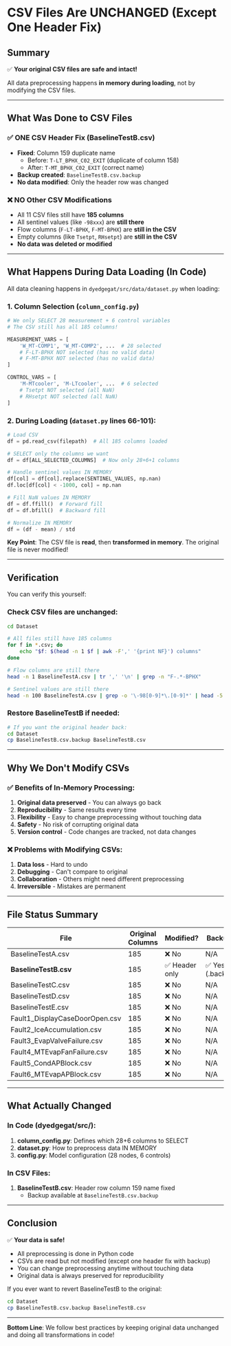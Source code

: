 # CSV Files Are UNCHANGED (Except One Header Fix)

## Summary

✅ **Your original CSV files are safe and intact!**

All data preprocessing happens **in memory during loading**, not by modifying the CSV files.

---

## What Was Done to CSV Files

### ✅ ONE CSV Header Fix (BaselineTestB.csv)
- **Fixed**: Column 159 duplicate name
  - Before: `T-LT_BPHX_C02_EXIT` (duplicate of column 158)
  - After: `T-MT_BPHX_C02_EXIT` (correct name)
- **Backup created**: `BaselineTestB.csv.backup`
- **No data modified**: Only the header row was changed

### ❌ NO Other CSV Modifications
- All 11 CSV files still have **185 columns**
- All sentinel values (like `-98xxx`) are **still there**
- Flow columns (`F-LT-BPHX`, `F-MT-BPHX`) are **still in the CSV**
- Empty columns (like `Tsetpt`, `RHsetpt`) are **still in the CSV**
- **No data was deleted or modified**

---

## What Happens During Data Loading (In Code)

All data cleaning happens in `dyedgegat/src/data/dataset.py` when loading:

### 1. **Column Selection** (`column_config.py`)
```python
# We only SELECT 28 measurement + 6 control variables
# The CSV still has all 185 columns!

MEASUREMENT_VARS = [
    'W_MT-COMP1', 'W_MT-COMP2', ...  # 28 selected
    # F-LT-BPHX NOT selected (has no valid data)
    # F-MT-BPHX NOT selected (has no valid data)
]

CONTROL_VARS = [
    'M-MTcooler', 'M-LTcooler', ...  # 6 selected
    # Tsetpt NOT selected (all NaN)
    # RHsetpt NOT selected (all NaN)
]
```

### 2. **During Loading** (`dataset.py` lines 66-101):
```python
# Load CSV
df = pd.read_csv(filepath)  # All 185 columns loaded

# SELECT only the columns we want
df = df[ALL_SELECTED_COLUMNS]  # Now only 28+6+1 columns

# Handle sentinel values IN MEMORY
df[col] = df[col].replace(SENTINEL_VALUES, np.nan)
df.loc[df[col] < -1000, col] = np.nan

# Fill NaN values IN MEMORY
df = df.ffill()  # Forward fill
df = df.bfill()  # Backward fill

# Normalize IN MEMORY
df = (df - mean) / std
```

**Key Point**: The CSV file is **read**, then **transformed in memory**. The original file is never modified!

---

## Verification

You can verify this yourself:

### Check CSV files are unchanged:
```bash
cd Dataset

# All files still have 185 columns
for f in *.csv; do 
    echo "$f: $(head -n 1 $f | awk -F',' '{print NF}') columns"
done

# Flow columns are still there
head -n 1 BaselineTestA.csv | tr ',' '\n' | grep -n "F-.*-BPHX"

# Sentinel values are still there
head -n 100 BaselineTestA.csv | grep -o '\-98[0-9]*\.[0-9]*' | head -5
```

### Restore BaselineTestB if needed:
```bash
# If you want the original header back:
cd Dataset
cp BaselineTestB.csv.backup BaselineTestB.csv
```

---

## Why We Don't Modify CSVs

### ✅ Benefits of In-Memory Processing:

1. **Original data preserved** - You can always go back
2. **Reproducibility** - Same results every time
3. **Flexibility** - Easy to change preprocessing without touching data
4. **Safety** - No risk of corrupting original data
5. **Version control** - Code changes are tracked, not data changes

### ❌ Problems with Modifying CSVs:

1. **Data loss** - Hard to undo
2. **Debugging** - Can't compare to original
3. **Collaboration** - Others might need different preprocessing
4. **Irreversible** - Mistakes are permanent

---

## File Status Summary

| File | Original Columns | Modified? | Backup? |
|------|-----------------|-----------|---------|
| BaselineTestA.csv | 185 | ❌ No | N/A |
| **BaselineTestB.csv** | 185 | ✅ Header only | ✅ Yes (.backup) |
| BaselineTestC.csv | 185 | ❌ No | N/A |
| BaselineTestD.csv | 185 | ❌ No | N/A |
| BaselineTestE.csv | 185 | ❌ No | N/A |
| Fault1_DisplayCaseDoorOpen.csv | 185 | ❌ No | N/A |
| Fault2_IceAccumulation.csv | 185 | ❌ No | N/A |
| Fault3_EvapValveFailure.csv | 185 | ❌ No | N/A |
| Fault4_MTEvapFanFailure.csv | 185 | ❌ No | N/A |
| Fault5_CondAPBlock.csv | 185 | ❌ No | N/A |
| Fault6_MTEvapAPBlock.csv | 185 | ❌ No | N/A |

---

## What Actually Changed

### In Code (dyedgegat/src/):

1. **column_config.py**: Defines which 28+6 columns to SELECT
2. **dataset.py**: How to preprocess data IN MEMORY
3. **config.py**: Model configuration (28 nodes, 6 controls)

### In CSV Files:

1. **BaselineTestB.csv**: Header row column 159 name fixed
   - Backup available at `BaselineTestB.csv.backup`

---

## Conclusion

✅ **Your data is safe!**
- All preprocessing is done in Python code
- CSVs are read but not modified (except one header fix with backup)
- You can change preprocessing anytime without touching data
- Original data is always preserved for reproducibility

If you ever want to revert BaselineTestB to the original:
```bash
cd Dataset
cp BaselineTestB.csv.backup BaselineTestB.csv
```

---

**Bottom Line**: We follow best practices by keeping original data unchanged and doing all transformations in code!

